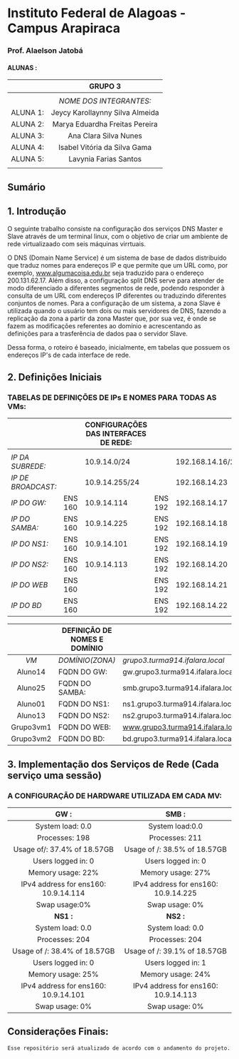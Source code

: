 # Instituto Federal de Alagoas - Campus Arapiraca
### Prof. Alaelson Jatobá

#### ALUNAS :
|          |           **GRUPO 3**           |
|:--------:|:-------------------------------:|
|          |                                 |
|          | _NOME DOS INTEGRANTES:_         |
| ALUNA 1: | Jeycy Karollaynny Silva Almeida |
| ALUNA 2: | Marya Eduardha Freitas Pereira  |
| ALUNA 3: | Ana Clara Silva Nunes           |
| ALUNA 4: | Isabel Vitória da Silva Gama    |
| ALUNA 5: | Lavynia Farias Santos           |
|          |                                 |

## Sumário

## 1. Introdução

  O seguinte trabalho consiste na configuração dos serviços DNS Master e Slave através de um terminal linux, com o objetivo de criar um ambiente de rede virtualizaado com seis máquinas virrtuais.

  O DNS (Domain Name Service) é um sistema de base de dados distribuído que traduz nomes para endereços IP e que permite que um URL como, por exemplo, www.algumacoisa.edu.br seja traduzido para o endereço 200.131.62.17. Além disso, a configuração split DNS serve para atender de modo diferenciado a diferentes segmentos de rede, podendo responder à consulta de um URL com endereços IP diferentes ou traduzindo diferentes conjuntos de nomes. Para a configuração de um sistema, a zona Slave é utilizada quando o usuário tem dois ou mais servidores de DNS, fazendo a replicação da zona a partir da zona Master que, por sua vez, é onde se fazem as modificações referentes ao domínio e acrescentando as definições para a trasferência de dados paa o servidor Slave. 
  
  Dessa forma, o roteiro é baseado, inicialmente, em tabelas que possuem os endereços IP's de cada interface de rede.
  
## 2. Definições Iniciais

### TABELAS DE DEFINIÇÕES DE IPs E NOMES PARA TODAS AS VMs:

|                    |         | **CONFIGURAÇÕES DAS INTERFACES DE REDE:** |         |                  |
|--------------------|---------|-------------------------------------------|---------|------------------|
|                    |         |                                           |         |                  |
| _IP DA SUBREDE:_   |         | 10.9.14.0/24                              |         | 192.168.14.16/29 |
| _IP DE BROADCAST:_ |         | 10.9.14.255/24                            |         | 192.168.14.23    |
| _IP DO GW:_        | ENS 160 | 10.9.14.114                               | ENS 192 | 192.168.14.17    |
| _IP DO SAMBA:_     | ENS 160 | 10.9.14.225                               | ENS 192 | 192.168.14.18    |
| _IP DO NS1:_       | ENS 160 | 10.9.14.101                               | ENS 192 | 192.168.14.19    |
| _IP DO NS2:_       | ENS 160 | 10.9.14.113                               | ENS 192 | 192.168.14.20    |
| _IP DO WEB_        | ENS 160 |                                           | ENS 192 | 192.168.14.21    |
| _IP DO BD_         | ENS 160 |                                           | ENS 192 | 192.168.14.22    |


|           | **DEFINIÇÃO DE NOMES E DOMÍNIO** |                                   |
|:---------:|----------------------------------|-----------------------------------|
| _VM_      | _DOMÍNIO(ZONA)_                  | _grupo3.turma914.ifalara.local_   |
| Aluno14   | FQDN DO GW:                      | gw.grupo3.turma914.ifalara.local  |
| Aluno25   | FQDN DO SAMBA:                   | smb.grupo3.turma914.ifalara.local |
| Aluno01   | FQDN DO NS1:                     | ns1.grupo3.turma914.ifalara.local |
| Aluno13   | FQDN DO NS2:                     | ns2.grupo3.turma914.ifalara.local |
| Grupo3vm1 | FQDN DO WEB:                     | www.grupo3.turma914.ifalara.local |
| Grupo3vm2 | FQDN DO BD:                      | bd.grupo3.turma914.ifalara.local  |

## 3. Implementação dos Serviços de Rede (Cada serviço uma sessão)

### A CONFIGURAÇÃO DE HARDWARE UTILIZADA EM CADA MV:

|               **GW :**               |               **SMB :**              |
|:------------------------------------:|:------------------------------------:|
| System load: 0.0                     | System load:0.0                      |
| Processes: 198                       | Processes: 211                       |
| Usage of/: 37.4% of 18.57GB          | Usage of /: 38.5% of 18.57GB         |
| Users logged in: 0                   | Users logged in: 0                   |
| Memory usage: 22%                    | Memory usage: 27%                    |
| IPv4 address for ens160: 10.9.14.114 | IPv4 address for ens160: 10.9.14.225 |
| Swap usage:0%                        | Swap usage: 0%                       |
|               **NS1 :**              |               **NS2 :**              |
| System load: 0.0                     | System load: 0.0                     |
| Processes: 204                       | Processes: 204                       |
| Usage of /: 38.4% of 18.57GB         | Usage of /: 39.1% of 18.57GB         |
| Users logged in: 0                   | Users logged in: 1                   |
| Memory usage: 25%                    | Memory usage: 24%                    |
| IPv4 address for ens160: 10.9.14.101 | IPv4 address for ens160: 10.9.14.113 |
| Swap usage: 0%                       | Swap usage: 0%                       |


## Considerações Finais:
    Esse repositório será atualizado de acordo com o andamento do projeto. 
